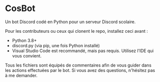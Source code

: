 # CosBot
Un bot Discord codé en Python pour un serveur Discord scolaire.

Pour les contributeurs ou ceux qui clonent le repo, installez ceci avant :
- Python 3.8+
- discord.py (via pip, une fois Python installé)
- Visual Studio Code est recommandé, mais pas requis. Utilisez l'IDE qui vous convient.

Tous les fichiers sont équipés de commentaires afin de vous guider dans les actions effectuées par le bot.
Si vous avez des questions, n'hésitez pas à me demander.
